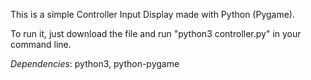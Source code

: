 This is a simple Controller Input Display made with Python (Pygame).

To run it, just download the file and run "python3 controller.py" in your command line.

*Dependencies*: python3, python-pygame
